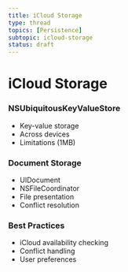 ```yaml
---
title: iCloud Storage
type: thread
topics: [Persistence]
subtopic: icloud-storage
status: draft
---
```


# iCloud Storage


### NSUbiquitousKeyValueStore
- Key-value storage
- Across devices
- Limitations (1MB)

### Document Storage
- UIDocument
- NSFileCoordinator
- File presentation
- Conflict resolution

### Best Practices
- iCloud availability checking
- Conflict handling
- User preferences


